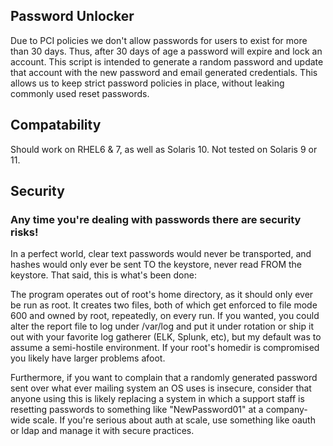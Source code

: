 ## Password Unlocker
Due to PCI policies we don't allow passwords for users to exist for more than 30 days. Thus, after 30 days of age a password will expire and lock an account. This script is intended to generate a random password and update that account with the new password and email generated credentials. This allows us to keep strict password policies in place, without leaking commonly used reset passwords.

## Compatability
Should work on RHEL6 & 7, as well as Solaris 10. Not tested on Solaris 9 or 11.

## Security
### Any time you're dealing with passwords there are security risks!

In a perfect world, clear text passwords would never be transported, and hashes would only ever be sent TO the keystore, never read FROM the keystore. That said, this is what's been done:

The program operates out of root's home directory, as it should only ever be run as root. It creates two files, both of which get enforced to file mode 600 and owned by root, repeatedly, on every run. If you wanted, you could alter the report file to log under /var/log and put it under rotation or ship it out with your favorite log gatherer (ELK, Splunk, etc), but my default was to assume a semi-hostile environment. If your root's homedir is compromised you likely have larger problems afoot.

Furthermore, if you want to complain that a randomly generated password sent over what ever mailing system an OS uses is insecure, consider that anyone using this is likely replacing a system in which a support staff is resetting passwords to something like "NewPassword01" at a company-wide scale. If you're serious about auth at scale, use something like oauth or ldap and manage it with secure practices.
